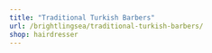 ```yaml
---
title: "Traditional Turkish Barbers"
url: /brightlingsea/traditional-turkish-barbers/
shop: hairdresser
---
```


